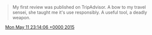 > My first review was published on TripAdvisor\. A bow to my travel sensei, she taught me it's use responsibly\. A useful tool, a deadly weapon\.

<img src="../../media/tweet.ico" width="12" /> [Mon May 11 23:14:06 +0000 2015](https://twitter.com/DromerDenker/status/597902532845899777)